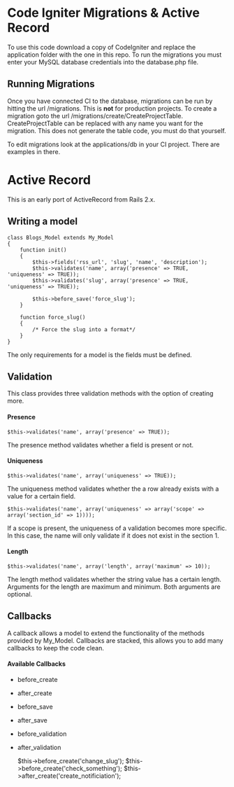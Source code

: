 # Code Igniter Migrations & Active Record

To use this code download a copy of CodeIgniter and replace the application folder with the one in this repo. To run the migrations you must enter your MySQL database credentials into the database.php file.

## Running Migrations

Once you have connected CI to the database, migrations can be run by hitting the url /migrations. This is **not** for production projects. To create a migration goto the url /migrations/create/CreateProjectTable. CreateProjectTable can be replaced with any name you want for the migration. This does not generate the table code, you must do that yourself.

To edit migrations look at the applications/db in your CI project. There are examples in there.

# Active Record

This is an early port of ActiveRecord from Rails 2.x.

## Writing a model

	class Blogs_Model extends My_Model 
	{	
		function init()
		{
			$this->fields('rss_url', 'slug', 'name', 'description');
			$this->validates('name', array('presence' => TRUE, 'uniqueness' => TRUE));
			$this->validates('slug', array('presence' => TRUE, 'uniqueness' => TRUE));
			
			$this->before_save('force_slug');
		}
		
		function force_slug()
		{
			/* Force the slug into a format*/
		}
	}
	
The only requirements for a model is the fields must be defined.

## Validation

This class provides three validation methods with the option of creating more.

#### Presence
    $this->validates('name', array('presence' => TRUE));

The presence method validates whether a field is present or not.

#### Uniqueness
    $this->validates('name', array('uniqueness' => TRUE));

The uniqueness method validates whether the a row already exists with a value for a certain field.

    $this->validates('name', array('uniqueness' => array('scope' => array('section_id' => 1))));

If a scope is present, the uniqueness of a validation becomes more specific. In this case, the name will only validate if it does not exist in the section 1.

#### Length
    $this->validates('name', array('length', array('maximum' => 10));

The length method validates whether the string value has a certain length. Arguments for the length are maximum and minimum. Both arguments are optional.

## Callbacks

A callback allows a model to extend the functionality of the methods provided by My_Model. Callbacks are stacked, this allows you to add many callbacks to keep the code clean.

#### Available Callbacks

- before_create
- after_create
- before_save
- after_save
- before_validation
- after_validation

  $this->before_create('change_slug');
	$this->before_create('check_something');
	$this->after_create('create_notificiation');